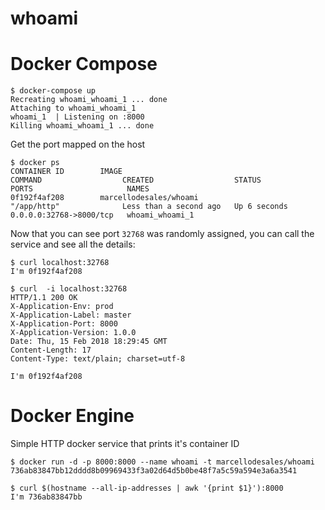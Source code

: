 whoami
======

# Docker Compose

```
$ docker-compose up
Recreating whoami_whoami_1 ... done
Attaching to whoami_whoami_1
whoami_1  | Listening on :8000
Killing whoami_whoami_1 ... done
```

Get the port mapped on the host

```
$ docker ps
CONTAINER ID        IMAGE                                                          COMMAND                  CREATED                  STATUS              PORTS                     NAMES
0f192f4af208        marcellodesales/whoami                                         "/app/http"              Less than a second ago   Up 6 seconds        0.0.0.0:32768->8000/tcp   whoami_whoami_1
```

Now that you can see port `32768` was randomly assigned, you can call the service and see all the details:

```
$ curl localhost:32768
I'm 0f192f4af208

$ curl  -i localhost:32768
HTTP/1.1 200 OK
X-Application-Env: prod
X-Application-Label: master
X-Application-Port: 8000
X-Application-Version: 1.0.0
Date: Thu, 15 Feb 2018 18:29:45 GMT
Content-Length: 17
Content-Type: text/plain; charset=utf-8

I'm 0f192f4af208
```

# Docker Engine

Simple HTTP docker service that prints it's container ID

```
$ docker run -d -p 8000:8000 --name whoami -t marcellodesales/whoami
736ab83847bb12dddd8b09969433f3a02d64d5b0be48f7a5c59a594e3a6a3541
    
$ curl $(hostname --all-ip-addresses | awk '{print $1}'):8000
I'm 736ab83847bb
```

